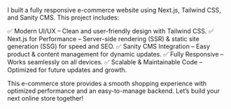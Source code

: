 I built a fully responsive e-commerce website using Next.js, Tailwind CSS, and Sanity CMS. This project includes:

✅ Modern UI/UX – Clean and user-friendly design with Tailwind CSS.
✅ Next.js for Performance – Server-side rendering (SSR) & static site generation (SSG) for speed and SEO.
✅ Sanity CMS Integration – Easy product & content management for dynamic updates.
✅ Fully Responsive – Works seamlessly on all devices.
✅ Scalable & Maintainable Code – Optimized for future updates and growth.

This e-commerce store provides a smooth shopping experience with optimized performance and an easy-to-manage backend. Let’s build your next online store together!
